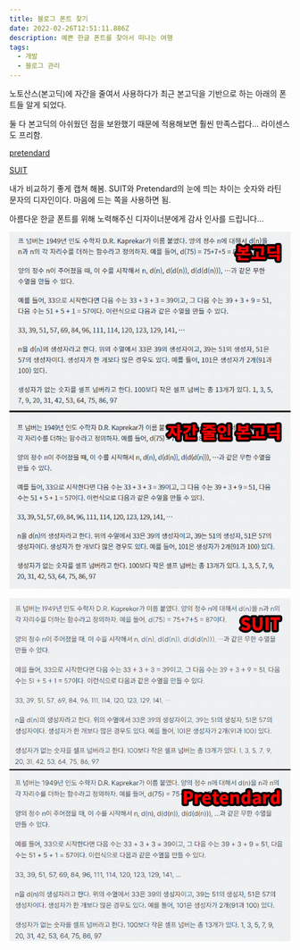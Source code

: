```yaml
---
title: 블로그 폰트 찾기
date: 2022-02-26T12:51:11.886Z
description: 예쁜 한글 폰트를 찾아서 떠나는 여행
tags:
  - 개발
  - 블로그 관리
---
```

노토산스(본고딕)에 자간을 줄여서 사용하다가 최근 본고딕을 기반으로 하는 아래의 폰트들 알게 되었다.

둘 다 본고딕의 아쉬웠던 점을 보완했기 때문에 적용해보면 훨씬 만족스럽다... 라이센스도 프리함.

[pretendard](https://cactus.tistory.com/306)

[SUIT](https://sunn.us/suit/)

내가 비교하기 좋게 캡쳐 해봄. SUIT와 Pretendard의 눈에 띄는 차이는 숫자와 라틴 문자의 디자인이다. 마음에 드는 쪽을 사용하면 됨.

아름다운 한글 폰트를 위해 노력해주신 디자이너분에게 감사 인사를 드립니다...

![Noto Sans KR](noto.jpg "Noto Sans KR")

![SUIT and Pretendard](suit_pretendard.jpg "SUIT and Pretendard")